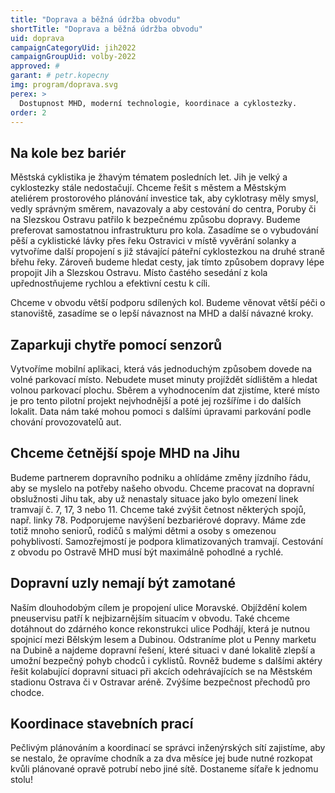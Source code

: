 ```yaml
---
title: "Doprava a běžná údržba obvodu"
shortTitle: "Doprava a běžná údržba obvodu"
uid: doprava
campaignCategoryUid: jih2022
campaignGroupUid: volby-2022
approved: #
garant: # petr.kopecny
img: program/doprava.svg
perex: >
  Dostupnost MHD, moderní technologie, koordinace a cyklostezky.
order: 2
---
```


## Na kole bez bariér

Městská cyklistika je žhavým tématem posledních let. Jih je velký a cyklostezky stále nedostačují. Chceme řešit s městem a Městským ateliérem prostorového plánování investice tak, aby cyklotrasy měly smysl, vedly správným směrem, navazovaly a aby cestování do centra, Poruby či na Slezskou Ostravu patřilo k bezpečnému způsobu dopravy. Budeme preferovat samostatnou infrastrukturu pro kola. Zasadíme se o vybudování pěší a cyklistické lávky přes řeku Ostravici v místě vyvěrání solanky a vytvoříme další propojení s již stávající páteřní cyklostezkou na druhé straně břehu řeky. Zároveň budeme hledat cesty, jak tímto způsobem dopravy lépe propojit Jih a Slezskou Ostravu. Místo častého sesedání z kola upřednostňujeme rychlou a efektivní cestu k cíli.

Chceme v obvodu větší podporu sdílených kol. Budeme věnovat větší péči o stanoviště, zasadíme se o lepší návaznost na MHD a další návazné kroky.

## Zaparkuji chytře pomocí senzorů

Vytvoříme mobilní aplikaci, která vás jednoduchým způsobem dovede na volné parkovací místo. Nebudete muset minuty projíždět sídlištěm a hledat volnou parkovací plochu. Sběrem a vyhodnocením dat zjistíme, které místo je pro tento pilotní projekt nejvhodnější a poté jej rozšíříme i do dalších lokalit. Data nám také mohou pomoci s dalšími úpravami parkování podle chování provozovatelů aut.

## Chceme četnější spoje MHD na Jihu

Budeme partnerem dopravního podniku a ohlídáme změny jízdního řádu, aby se myslelo na potřeby našeho obvodu. Chceme pracovat na dopravní obslužnosti Jihu tak, aby už nenastaly situace jako bylo omezení linek tramvají č. 7, 17, 3 nebo 11. Chceme také zvýšit četnost některých spojů, např. linky 78. Podporujeme navýšení bezbariérové dopravy. Máme zde totiž mnoho seniorů, rodičů s malými dětmi a osoby s omezenou pohyblivostí. Samozřejmostí je podpora klimatizovaných tramvají. Cestování z obvodu po Ostravě MHD musí být maximálně pohodlné a rychlé.

## Dopravní uzly nemají být zamotané

Naším dlouhodobým cílem je propojení ulice Moravské. Objíždění kolem pneuservisu patří k nejbizarnějším situacím v obvodu. Také chceme dotáhnout do zdárného konce rekonstrukci ulice Podhájí, která je nutnou spojnicí mezi Bělským lesem a Dubinou. Odstraníme plot u Penny marketu na Dubině a najdeme dopravní řešení, které situaci v dané lokalitě zlepší a umožní bezpečný pohyb chodců i cyklistů. Rovněž budeme s dalšími aktéry řešit kolabující dopravní situaci při akcích odehrávajících se na Městském stadionu Ostrava či v Ostravar aréně. Zvýšíme bezpečnost přechodů pro chodce.

## Koordinace stavebních prací

Pečlivým plánováním a koordinací se správci inženýrských sítí zajistíme, aby se nestalo, že opravíme chodník a za dva měsíce jej bude nutné rozkopat kvůli plánované opravě potrubí nebo jiné sítě. Dostaneme síťaře k jednomu stolu!
